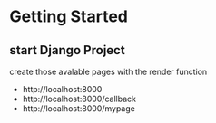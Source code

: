 # Getting Started

## start Django Project

create those avalable pages with the render function

- http://localhost:8000
- http://localhost:8000/callback
- http://localhost:8000/mypage

